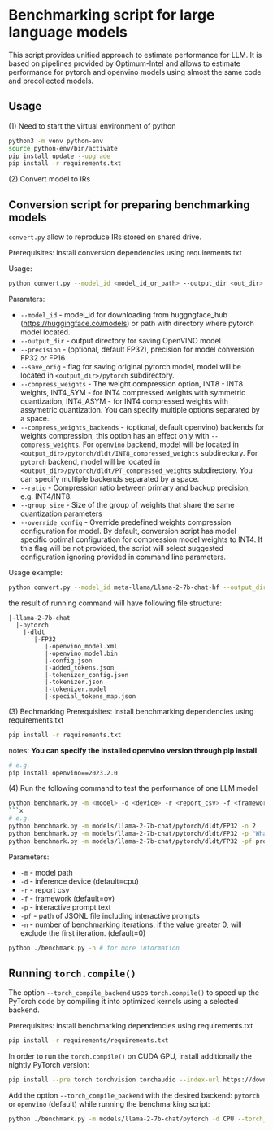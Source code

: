 # Benchmarking script for large language models

This script provides unified approach to estimate performance for LLM. It is based on pipelines provided by Optimum-Intel and allows to estimate performance for pytorch and openvino models using almost the same code and precollected models.

## Usage
(1) Need to start the virtual environment of python
``` bash
python3 -m venv python-env
source python-env/bin/activate
pip install update --upgrade
pip install -r requirements.txt
```
(2) Convert model to IRs
## Conversion script for preparing benchmarking models

`convert.py` allow to reproduce IRs stored on shared drive.

Prerequisites:
install conversion dependencies using requirements.txt

Usage:

```bash
python convert.py --model_id <model_id_or_path> --output_dir <out_dir>
```

Paramters:
* `--model_id` - model_id for downloading from huggngface_hub (https://huggingface.co/models) or path with directory where pytorch model located.
* `--output_dir` - output directory for saving OpenVINO model
* `--precision` - (optional, default FP32), precision for model conversion FP32 or FP16
* `--save_orig` - flag for saving original pytorch model, model will be located in `<output_dir>/pytorch` subdirectory.
* `--compress_weights` - The weight compression option, INT8 - INT8 weights, INT4_SYM - for INT4 compressed weights with symmetric quantization, INT4_ASYM - for INT4 compressed weights with assymetric quantization. You can specify multiple options separated by a space.
* `--compress_weights_backends` - (optional, default openvino) backends for weights compression, this option has an effect only with `--compress_weights`. For `openvino` backend, model will be located in `<output_dir>/pytorch/dldt/INT8_compressed_weights` subdirectory. For `pytorch` backend, model will be located in `<output_dir>/pytorch/dldt/PT_compressed_weights` subdirectory. You can specify multiple backends separated by a space.
* `--ratio` - Compression ratio between primary and backup precision, e.g. INT4/INT8.
* `--group_size` - Size of the group of weights that share the same quantization parameters
* `--override_config` - Override predefined weights compression configuration for model. By default, conversion script has model specific optimal configuration for compression model weights to INT4. If this flag will be not provided, the script will select suggested configuration ignoring provided in command line parameters.

Usage example:
```bash
python convert.py --model_id meta-llama/Llama-2-7b-chat-hf --output_dir models/llama-2-7b-chat
```

the result of running command will have following file structure:

    |-llama-2-7b-chat
      |-pytorch
        |-dldt
           |-FP32
              |-openvino_model.xml
              |-openvino_model.bin
              |-config.json
              |-added_tokens.json
              |-tokenizer_config.json
              |-tokenizer.json
              |-tokenizer.model
              |-special_tokens_map.json

(3) Bechmarking
Prerequisites:
install benchmarking dependencies using requirements.txt

``` bash
pip install -r requirements.txt
```
notes: **You can specify the installed openvino version through pip install**
``` bash
# e.g. 
pip install openvino==2023.2.0
```

(4) Run the following command to test the performance of one LLM model
``` bash
python benchmark.py -m <model> -d <device> -r <report_csv> -f <framework> -p <prompt text> -n <num_iters>
```x
# e.g.
python benchmark.py -m models/llama-2-7b-chat/pytorch/dldt/FP32 -n 2
python benchmark.py -m models/llama-2-7b-chat/pytorch/dldt/FP32 -p "What is openvino?" -n 2
python benchmark.py -m models/llama-2-7b-chat/pytorch/dldt/FP32 -pf prompts/llama-2-7b-chat_l.jsonl -n 2
```
Parameters:
* `-m` - model path
* `-d` - inference device (default=cpu)
* `-r` - report csv
* `-f` - framework (default=ov)
* `-p` - interactive prompt text
* `-pf` - path of JSONL file including interactive prompts
* `-n` - number of benchmarking iterations, if the value greater 0, will exclude the first iteration. (default=0)

``` bash
python ./benchmark.py -h # for more information
```

## Running `torch.compile()`

The option `--torch_compile_backend` uses `torch.compile()` to speed up the PyTorch code by compiling it into optimized kernels using a selected backend.

Prerequisites: install benchmarking dependencies using requirements.txt

``` bash
pip install -r requirements/requirements.txt
```

In order to run the `torch.compile()` on CUDA GPU, install additionally the nightly PyTorch version:

```bash
pip install --pre torch torchvision torchaudio --index-url https://download.pytorch.org/whl/nightly/cu118
```

Add the option `--torch_compile_backend` with the desired backend: `pytorch` or `openvino` (default) while running the benchmarking script:

```bash
python ./benchmark.py -m models/llama-2-7b-chat/pytorch -d CPU --torch_compile_backend openvino
```
